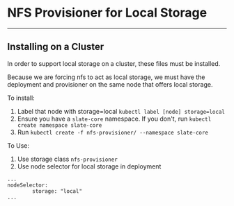 # NFS Provisioner for Local Storage #

----
## Installing on a Cluster
In order to support local storage on a cluster, these files must be installed.

Because we are forcing nfs to act as local storage, we must have the deployment and provisioner on the same node that offers local storage.

To install:
1. Label that node with storage=local `kubectl label [node] storage=local`
2. Ensure you have a `slate-core` namespace. If you don't, run `kubectl create namespace slate-core`
2. Run `kubectl create -f nfs-provisioner/ --namespace slate-core`

To Use:
1. Use storage class `nfs-provisioner`
2. Use node selector for local storage in deployment  
```
...
nodeSelector:
        storage: "local"
...
```
